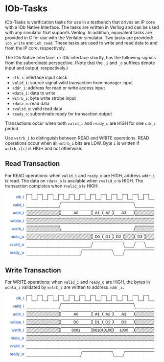 <!--
SPDX-FileCopyrightText: 2025 IObundle

SPDX-License-Identifier: MIT
-->

# IOb-Tasks

IOb-Tasks is verification tasks for use in a testbench that drives an IP core
with a IOb Native Interface. The tasks are written in Verilog and can be used
with any simulator that supports Verilog. In addition, equivalent tasks are
provided in C for use with the Verilator simulator. Two tasks are provided:
`iob_write` and `iob_read`. These tasks are used to write and read data to and
from the IP core, respectively.

The IOb Native Interface, or IOb interface shortly, has the following signals
from the subordinate perspective. (Note that the `_i` and `_o` suffixes denote input
and output, respectively.)
- `clk_i`: interface input clock
- `valid_i`: source signal valid transaction from manager input
- `addr_i`: address for read or write access input
- `wdata_i`: data to write
- `wstrb_i`: byte write strobe input
- `rdata_o`: read data
- `rvalid_o`: valid read data
- `ready_o`: subordinate ready for transaction output

Transactions occur when both `valid_i` and `ready_o` are HIGH for one `clk_i`
period.

Use `wstrb_i` to distinguish between READ and WRITE operations. READ operations
occur when all `wstrb_i` bits are LOW.
Byte `i` is written if `wstrb_i[i]` is HIGH and not otherwise.

## Read Transaction
For READ operations: when `valid_i` and `ready_o` are HIGH, address `addr_i` is
read. The data on `rdata_o` is available when `rvalid_o` is HIGH. The transaction completes when `rvalid_o` is HIGH.

![Example Read Transaction](document/iob_if_read.png "Read Transaction")

## Write Transaction
For WRITE operations: when `valid_i` and `ready_o` are HIGH, the bytes in
`wdata_i` validated by `wstrb_i` are written to address `addr_i.`

![Example Write Transaction](document/iob_if_write.png "Write Transaction")
